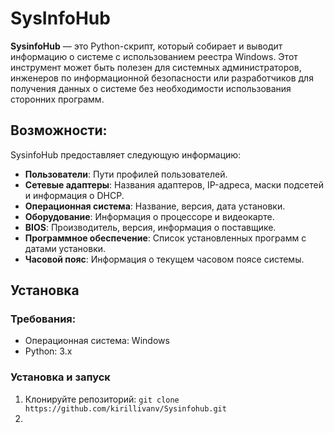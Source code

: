 # SysInfoHub
**SysinfoHub** — это Python-скрипт, который собирает и выводит информацию о системе с использованием реестра Windows. Этот инструмент может быть полезен для системных администраторов, инженеров по информационной безопасности или разработчиков для получения данных о системе без необходимости использования сторонних программ.

## Возможности:

SysinfoHub предоставляет следующую информацию:

* **Пользователи**: Пути профилей пользователей.
* **Сетевые адаптеры**: Названия адаптеров, IP-адреса, маски подсетей и информация о DHCP.
* **Операционная система**: Название, версия, дата установки.
* **Оборудование**: Информация о процессоре и видеокарте.
* **BIOS**: Производитель, версия, информация о поставщике.
* **Программное обеспечение**: Список установленных программ с датами установки.
* **Часовой пояс**: Информация о текущем часовом поясе системы.

## Установка
### Требования:
* Операционная система: Windows
* Python: 3.x

### Установка и запуск
1. Клонируйте репозиторий: ```git clone https://github.com/kirillivanv/Sysinfohub.git```
2. 

